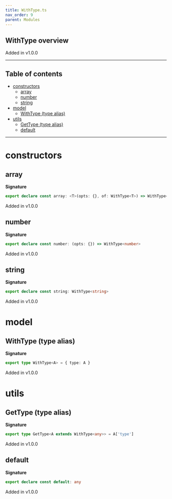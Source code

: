 ```yaml
---
title: WithType.ts
nav_order: 9
parent: Modules
---
```


## WithType overview

Added in v1.0.0

---

<h2 class="text-delta">Table of contents</h2>

- [constructors](#constructors)
  - [array](#array)
  - [number](#number)
  - [string](#string)
- [model](#model)
  - [WithType (type alias)](#withtype-type-alias)
- [utils](#utils)
  - [GetType (type alias)](#gettype-type-alias)
  - [default](#default)

---

# constructors

## array

**Signature**

```ts
export declare const array: <T>(opts: {}, of: WithType<T>) => WithType<T[]>
```

Added in v1.0.0

## number

**Signature**

```ts
export declare const number: (opts: {}) => WithType<number>
```

Added in v1.0.0

## string

**Signature**

```ts
export declare const string: WithType<string>
```

Added in v1.0.0

# model

## WithType (type alias)

**Signature**

```ts
export type WithType<A> = { type: A }
```

Added in v1.0.0

# utils

## GetType (type alias)

**Signature**

```ts
export type GetType<A extends WithType<any>> = A['type']
```

Added in v1.0.0

## default

**Signature**

```ts
export declare const default: any
```

Added in v1.0.0
